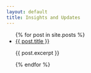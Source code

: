 ```yaml
---
layout: default
title: Insights and Updates
---
```


<ul>
{% for post in site.posts %}
  <li>
    <a href="{{ post.url | prepend: site.baseurl }}">{{ post.title }}</a>
    <p>{{ post.excerpt }}</p>
  </li>
{% endfor %}
</ul>
